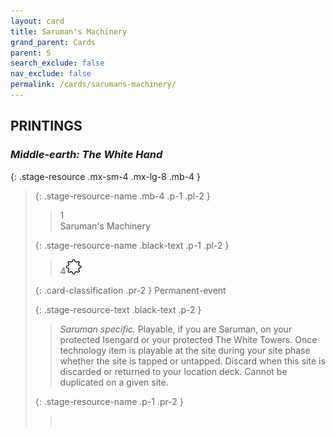 ```yaml
---
layout: card
title: Saruman's Machinery
grand_parent: Cards
parent: S
search_exclude: false
nav_exclude: false
permalink: /cards/sarumans-machinery/
---
```


## PRINTINGS


### _Middle-earth: The White Hand_

{: .stage-resource .mx-sm-4 .mx-lg-8 .mb-4 }
> {: .stage-resource-name .mb-4 .p-1 .pl-2 }
> > <div class="card-mp">1</div>
> > <div class="card-name">Saruman's Machinery</div>
>
> {: .stage-resource-name .black-text .p-1 .pl-2 }
> > 4![](/assets/images/stage-point.svg)
>
> {: .card-classification .pr-2 }
> Permanent-event
>
> {: .stage-resource-text .black-text .p-2 }
> > _Saruman specific._ Playable, if you are Saruman, on your protected Isengard or your protected The White Towers. Once technology item is playable at the site during your site phase whether the site is tapped or untapped. Discard when this site is discarded or returned to your location deck. Cannot be duplicated on a given site. 
> 
> {: .stage-resource-name .p-1 .pr-2 }
> > <div class="card-shield"></div>
> > <div class="card-corruption">&nbsp;</div>
